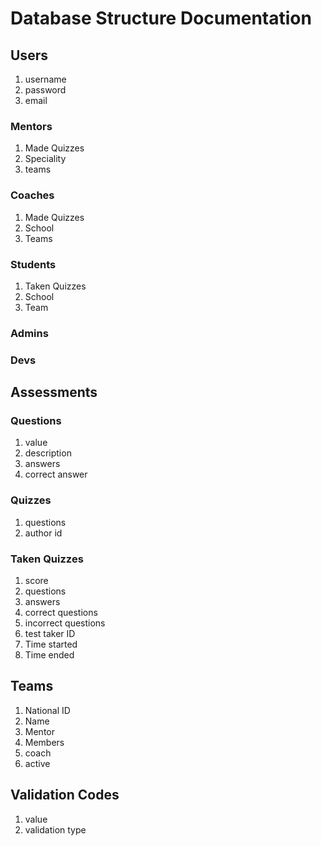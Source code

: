 # Database Structure Documentation

## Users

1. username
2. password
3. email

### Mentors
1. Made Quizzes
2. Speciality
3. teams

### Coaches
1. Made Quizzes
2. School
3. Teams

### Students
1. Taken Quizzes
2. School
3. Team

### Admins

### Devs

## Assessments

### Questions
1. value
2. description
3. answers
4. correct answer

### Quizzes
1. questions
2. author id

### Taken Quizzes
1. score
2. questions
3. answers
4. correct questions
5. incorrect questions
6. test taker ID
7. Time started
8. Time ended

## Teams
1. National ID
2. Name
3. Mentor
4. Members
5. coach
6. active

## Validation Codes
1. value
2. validation type